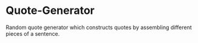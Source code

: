 # Quote-Generator
Random quote generator which constructs quotes by assembling different pieces of a sentence.
